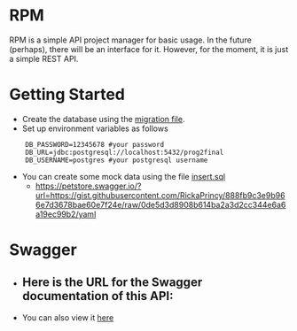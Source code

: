 # RPM
RPM is a simple API project manager for basic usage. In the future (perhaps), there will be an interface for it. However, for the moment, it is just a simple REST API.

# Getting Started

- Create the database using the [migration file](src/main/resources/migrations/migration.sql).
- Set up environment variables as follows
 
```shell
    DB_PASSWORD=12345678 #your password 
    DB_URL=jdbc:postgresql://localhost:5432/prog2final
    DB_USERNAME=postgres #your postgresql username
```
- You can create some mock data using the file [insert.sql](./src/main/resources/mock/insert.sql)
  - https://petstore.swagger.io/?url=https://gist.githubusercontent.com/RickaPrincy/888fb9c3e9b966e7d3678bae60e7f24e/raw/0de5d3d8908b614ba2a3d2cc344e6a6a19ec99b2/yaml 
# Swagger

- Here is the URL for the Swagger documentation of this API: 
  -  
- You can also view it [here](./docs/swagger.yml)

